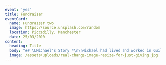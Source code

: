 ```yaml
---
event: 'yes'
title: Fundraiser
eventCard:
  name: Fundraiser two
  image: https://source.unsplash.com/random
  location: Piccadilly, Manchester
  date: 25/03/2020
content:
  heading: Title
  body: "## \LMichael's Story *\n\nMichael had lived and worked in Guildford all his life. 2 years ago Michael, was made redundant from his job where he had been working for the past 18 months. previous to this Michael, worked in the same job for 15 years but left to further develop his career in engineering.  Michael, struggled to find alternative employment and slowly he felt his life spiral out of control. the only option available to Michael, was to access welfare benefits, however even this door closed on him as the ID he had, expired 6 months ago, and without correct ID, he was unable to claim. Michael had no money to renew his ID, he was using food banks regularly so he could feed himself whilst his debts continued to rise as he was unable to pay for utilities and other associated living costs. \n\nSadly, Michael eventually lost his home and ended up rough sleeping in Farnham, as he was too ashamed to rough sleep in Guildford. Michael’s self-esteem reduced day by day, he had no respect for himself and had lost hope that his situation would ever change. Things became too much for Michael and after a failed attempt to take his life, he was finally picked up by the mental health team and diagnosed with severe depression and anxiety. Michael was assigned a mental health worker who applied for funding from local charity’s  so that Michael’s ID can be renewed. Once completed, Michael was  referred to a local homeless hostel in Guildford which was the glimmer of hope he had been looking for so long!"
  image: /assets/uploads/real-change-image-resize-for-just-giving.jpg
---
```


